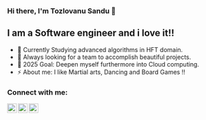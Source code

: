 ### Hi there, I'm Tozlovanu Sandu  👋

## I am a Software engineer and i love it!!

- 🔭 Currently Studying advanced algorithms in HFT domain.
- 👯 Always looking for a team to accomplish beautiful projects.
- 🥅 2025 Goal: Deepen myself furthermore into Cloud computing.
- ⚡ About me: I like Martial arts, Dancing and Board Games !!

### Connect with me:

[<img align="left" alt="SanduTozlovanu | LinkedIn" width="22px" src="https://cdn.exclaimer.com/Handbook%20Images/linkedin-icon_24x24.png?_ga=3.3001973.1537100272.1634892076-1735758275.1634892075" />][linkedin]
[<img align="left" alt="SanduTozlovanu | Facebook" width="22px" src="https://cdn.exclaimer.com/Handbook%20Images/facebook-icon_24x24.png?_ga=2.50885225.1537100272.1634892076-1735758275.1634892075" />][facebook]
[<img align="left" alt="SanduTozlovanu | Instagram" width="22px" src="https://cdn.exclaimer.com/Handbook%20Images/instagram-icon_24x24.png?_ga=2.9001973.1537100272.1634892076-1735758275.1634892075" />][instagram]

<br />

</details>


[instagram]: https://www.instagram.com/sandu.tozlovanu/
[facebook]: https://www.facebook.com/profile.php?id=100005192147080/
[linkedin]: https://www.linkedin.com/in/sandu-tozlovanu/
